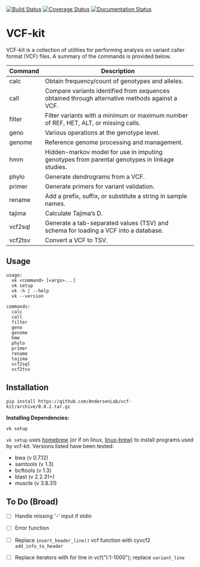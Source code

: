 [![Build Status](https://travis-ci.org/AndersenLab/VCF-kit.svg?branch=master)](https://travis-ci.org/AndersenLab/VCF-kit) [![Coverage Status](https://coveralls.io/repos/github/AndersenLab/vcf-kit/badge.svg?branch=master)](https://coveralls.io/github/AndersenLab/vcf-kit?branch=master) [![Documentation Status](https://readthedocs.org/projects/vcf-kit/badge/?version=latest)](http://vcf-kit.readthedocs.io/en/latest/?badge=latest)
         

VCF-kit
===========

VCF-kit is a collection of utilities for performing analysis on variant caller format (VCF) files. A summary of the commands is provided below.

| Command |Description                                                                                 |
|:----------|------------------------------------------------------------------------------------------|
| calc | Obtain  frequency/count of  genotypes and alleles.                                               |
| call | Compare variants  identified  from  sequences obtained  through alternative methods against a VCF. |
| filter | Filter  variants  with  a minimum or  maximum number  of  REF,  HET,  ALT,  or  missing calls.         |
| geno | Various operations  at  the genotype  level.                                                      |
| genome | Reference genome  processing  and management.                                                  |
| hmm | Hidden-markov model for use in  imputing  genotypes from  parental  genotypes in  linkage studies.   |
| phylo | Generate  dendrograms from  a VCF.                                                              |
| primer | Generate  primers for variant validation.                                                     |
| rename | Add a prefix, suffix, or  substitute  a string  in  sample  names.                                |
| tajima | Calculate Tajima’s  D.                                                                        |
| vcf2sql | Generate  a tab-separated values  (TSV) and schema  for loading a VCF into  a database.         |
| vcf2tsv | Convert a VCF to  TSV.                                                                       |

## Usage

```
usage:
  vk <command> [<args>...] 
  vk setup
  vk -h | --help
  vk --version

commands:
  calc
  call
  filter
  geno
  genome
  hmm
  phylo
  primer
  rename
  tajima
  vcf2sql
  vcf2tsv
```

## Installation

```
pip install https://github.com/AndersenLab/vcf-kit/archive/0.0.2.tar.gz
```

__Installing Dependencies:__

```
vk setup
```

`vk setup` uses [homebrew](http://brew.sh/) (or if on linux, [linux-brew](http://linuxbrew.sh/)) to install programs used by vcf-kit. Versions listed have been tested:

* bwa (v 0.7.12)
* samtools (v 1.3)
* bcftools (v 1.3)
* blast (v 2.2.31+)
* muscle (v 3.8.31)

## To Do (Broad)

* [ ] Handle missing '-' input if stdin
* [ ] Error function 
* [ ] Replace `insert_header_line()` vcf function with cyvcf2 `add_info_to_header`
* [ ] Replace iterators with for line in vcf("I:1-1000"); replace `variant_line`

